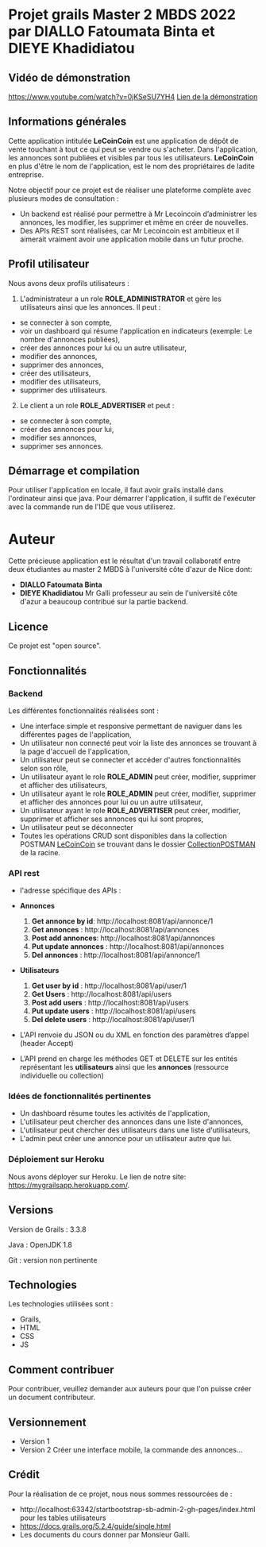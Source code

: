 # Projet grails Master 2 MBDS 2022 par DIALLO Fatoumata Binta et DIEYE Khadidiatou
## Vidéo de démonstration
https://www.youtube.com/watch?v=0jKSeSU7YH4
[Lien de la démonstration](https://www.youtube.com/watch?v=0jKSeSU7YH4)

## Informations générales 
Cette application intitulée **LeCoinCoin** est une application de dépôt de vente touchant à tout ce qui peut se vendre ou s'acheter.
Dans l'application, les annonces sont publiées et visibles par tous les utilisateurs.
**LeCoinCoin** en plus d'être le nom de l'application, est le nom des propriétaires de ladite entreprise.

Notre objectif pour ce projet est de réaliser une plateforme complète avec plusieurs modes de consultation :

- Un backend est réalisé pour permettre à Mr Lecoincoin d’administrer les annonces, les modifier, les supprimer et même en créer de nouvelles.
- Des APIs REST sont réalisées, car Mr Lecoincoin est ambitieux et il aimerait vraiment avoir une application mobile dans un futur proche.


## Profil utilisateur
Nous avons deux profils utilisateurs :
1. L'administrateur a un role **ROLE_ADMINISTRATOR** et gère les utilisateurs ainsi que les annonces. Il peut : 
- se connecter à son compte,
- voir un dashboard qui résume l'application en indicateurs (exemple: Le nombre d'annonces publiées),
- créer des annonces pour lui ou un autre utilisateur,
- modifier des annonces,
- supprimer des annonces,
- créer des utilisateurs,
- modifier des utilisateurs,
- supprimer des utilisateurs.

2. Le client a un role **ROLE_ADVERTISER** et peut :
- se connecter à son compte,
- créer des annonces pour lui,
- modifier ses annonces,
- supprimer ses annonces.

## Démarrage et compilation
Pour utiliser l'application en locale, il faut avoir grails installé dans l'ordinateur ainsi que java. 
Pour démarrer l'application, il suffit de l'exécuter avec la commande run de l'IDE que vous utiliserez.

# Auteur
Cette précieuse application est le résultat d'un travail collaboratif entre deux étudiantes au master 2 MBDS à l'université côte d'azur de Nice dont:
- **DIALLO Fatoumata Binta**
- **DIEYE Khadidiatou**
Mr Galli professeur au sein de l'université côte d'azur a beaucoup contribué sur la partie backend.

## Licence
Ce projet est "open source".

## Fonctionnalités

### Backend
Les différentes fonctionnalités réalisées sont :
- Une interface simple et responsive permettant de naviguer dans les différentes pages de l'application,
- Un utilisateur non connecté peut voir la liste des annonces se trouvant à la page d'accueil de l'application,
- Un utilisateur peut se connecter et accéder d'autres fonctionnalités selon son rôle,
- Un utilisateur ayant le role **ROLE_ADMIN** peut créer, modifier, supprimer et afficher des utilisateurs,
- Un utilisateur ayant le role **ROLE_ADMIN** peut créer, modifier, supprimer et afficher des annonces pour lui ou un autre utilisateur,
- Un utilisateur ayant le role **ROLE_ADVERTISER** peut créer, modifier, supprimer et afficher ses annonces qui lui sont propres,
- Un utilisateur peut se déconnecter
- Toutes les opérations CRUD sont disponibles dans la collection POSTMAN [LeCoinCoin](/CollectionPOSTMAN/PostmanCollectionLeCoinCoin.json) se trouvant dans le dossier [CollectionPOSTMAN](/CollectionPOSTMAN) de la racine.
### API rest
- l'adresse spécifique des APIs : 
- **Annonces**
  1. **Get annonce by id**: http://localhost:8081/api/annonce/1
  2. **Get annonces**     : http://localhost:8081/api/annonces
  3. **Post add annonces**:  http://localhost:8081/api/annonces
  4. **Put update annonces** : http://localhost:8081/api/annonces
  5. **Del annonces**     : http://localhost:8081/api/annonce/1
- **Utilisateurs**
  1. **Get user by id**   : http://localhost:8081/api/user/1
  2. **Get Users**        : http://localhost:8081/api/users
  3. **Post add users**   :  http://localhost:8081/api/users
  4. **Put update users** : http://localhost:8081/api/users
  5. **Del delete users** : http://localhost:8081/api/user/1
  
- L'API renvoie du JSON ou du XML en fonction des paramètres d’appel (header Accept)
- L’API prend en charge les méthodes GET et DELETE sur les entités représentant les **utilisateurs** ainsi que les **annonces** (ressource individuelle ou collection)


### Idées de fonctionnalités pertinentes
- Un dashboard résume toutes les activités de l'application,
- L'utilisateur peut chercher des annonces dans une liste d'annonces,
- L'utilisateur peut chercher des utilisateurs dans une liste d'utilisateurs,
- L'admin peut créer une annonce pour un utilisateur autre que lui.

### Déploiement sur Heroku
Nous avons déployer sur Heroku. Le lien de notre site: https://mygrailsapp.herokuapp.com/.

## Versions
Version de Grails : 3.3.8

Java : OpenJDK 1.8

Git : version non pertinente

## Technologies
Les technologies utilisées sont :
- Grails,
- HTML
- CSS
- JS

## Comment contribuer
Pour contribuer, veuillez demander aux auteurs pour que l'on puisse créer un document contributeur.

## Versionnement
- Version 1
- Version 2 Créer une interface mobile, la commande des annonces...

## Crédit
Pour la réalisation de ce projet, nous nous sommes ressourcées de :
- http://localhost:63342/startbootstrap-sb-admin-2-gh-pages/index.html pour les tables utilisateurs
- https://docs.grails.org/5.2.4/guide/single.html
- Les documents du cours donner par Monsieur Galli.

